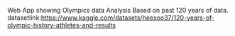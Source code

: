 Web App showing Olympics data Analysis Based on past 120 years of data.
datasetlink:https://www.kaggle.com/datasets/heesoo37/120-years-of-olympic-history-athletes-and-results
